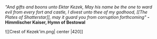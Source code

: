 *"And gifts and boons unto Ektar Kezek, May his name be the one to ward evil from every fort and castle, I divest unto thee of my godhood, [[The Plates of Shatterstar]], may it guard you from corruption forthcoming"*
**-Himmlischer Kaiser, Hymn of Bestowal**

![[Crest of Kezek'im.png| center |420]]
